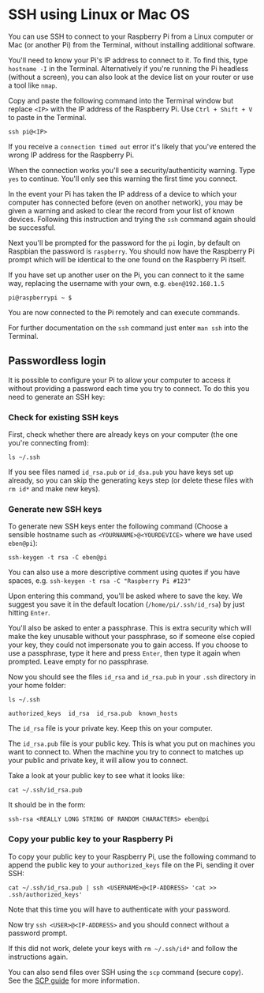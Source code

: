 # SSH using Linux or Mac OS

You can use SSH to connect to your Raspberry Pi from a Linux computer or Mac (or another Pi) from the Terminal, without installing additional software.

You'll need to know your Pi's IP address to connect to it. To find this, type `hostname -I` in the Terminal. Alternatively if you're running the Pi headless (without a screen), you can also look at the device list on your router or use a tool like `nmap`.

Copy and paste the following command into the Terminal window but replace `<IP>` with the IP address of the Raspberry Pi. Use `Ctrl + Shift + V` to paste in the Terminal.

```
ssh pi@<IP>
```

If you receive a `connection timed out` error it's likely that you've entered the wrong IP address for the Raspberry Pi.

When the connection works you'll see a security/authenticity warning. Type `yes` to continue. You'll only see this warning the first time you connect.

In the event your Pi has taken the IP address of a device to which your computer has connected before (even on another network), you may be given a warning and asked to clear the record from your list of known devices. Following this instruction and trying the `ssh` command again should be successful.

Next you'll be prompted for the password for the `pi` login, by default on Raspbian the password is `raspberry`. You should now have the Raspberry Pi prompt which will be identical to the one found on the Raspberry Pi itself.

If you have set up another user on the Pi, you can connect to it the same way, replacing the username with your own, e.g. `eben@192.168.1.5`

```
pi@raspberrypi ~ $
```

You are now connected to the Pi remotely and can execute commands.

For further documentation on the `ssh` command just enter `man ssh` into the Terminal.

## Passwordless login

It is possible to configure your Pi to allow your computer to access it without providing a password each time you try to connect. To do this you need to generate an SSH key:

### Check for existing SSH keys

First, check whether there are already keys on your computer (the one you're connecting from):

```
ls ~/.ssh
```

If you see files named `id_rsa.pub` or `id_dsa.pub` you have keys set up already, so you can skip the generating keys step (or delete these files with `rm id*` and make new keys).

### Generate new SSH keys

To generate new SSH keys enter the following command (Choose a sensible hostname such as `<YOURNANME>@<YOURDEVICE>` where we have used `eben@pi`):

```
ssh-keygen -t rsa -C eben@pi
```

You can also use a more descriptive comment using quotes if you have spaces, e.g. `ssh-keygen -t rsa -C "Raspberry Pi #123"`

Upon entering this command, you'll be asked where to save the key. We suggest you save it in the default location (`/home/pi/.ssh/id_rsa`) by just hitting `Enter`.

You'll also be asked to enter a passphrase. This is extra security which will make the key unusable without your passphrase, so if someone else copied your key, they could not impersonate you to gain access. If you choose to use a passphrase, type it here and press `Enter`, then type it again when prompted. Leave empty for no passphrase.

Now you should see the files `id_rsa` and `id_rsa.pub` in your `.ssh` directory in your home folder:

```
ls ~/.ssh
```

```
authorized_keys  id_rsa  id_rsa.pub  known_hosts
```

The `id_rsa` file is your private key. Keep this on your computer.

The `id_rsa.pub` file is your public key. This is what you put on machines you want to connect to. When the machine you try to connect to matches up your public and private key, it will allow you to connect.

Take a look at your public key to see what it looks like:

```
cat ~/.ssh/id_rsa.pub
```

It should be in the form:

```
ssh-rsa <REALLY LONG STRING OF RANDOM CHARACTERS> eben@pi
```

### Copy your public key to your Raspberry Pi

To copy your public key to your Raspberry Pi, use the following command to append the public key to your `authorized_keys` file on the Pi, sending it over SSH:

```
cat ~/.ssh/id_rsa.pub | ssh <USERNAME>@<IP-ADDRESS> 'cat >> .ssh/authorized_keys'
```

Note that this time you will have to authenticate with your password.

Now try `ssh <USER>@<IP-ADDRESS>` and you should connect without a password prompt.

If this did not work, delete your keys with `rm ~/.ssh/id*` and follow the instructions again.

You can also send files over SSH using the `scp` command (secure copy). See the [SCP guide](scp.md) for more information.
